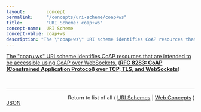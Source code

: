 ```yaml
---
layout:        concept
permalink:     "/concepts/uri-scheme/coap+ws"
title:         "URI Scheme: coap+ws"
concept-name:  URI Scheme
concept-value: coap+ws
description: "The \"coap+ws\" URI scheme identifies CoAP resources that are intended to be accessible using CoAP over WebSockets."
---
```


[The "coap+ws" URI scheme identifies CoAP resources that are intended to be accessible using CoAP over WebSockets.](http://tools.ietf.org/html/rfc8283#section-8.3 "Read documentation for URI Scheme &#34;coap+ws&#34;") (**[RFC 8283: CoAP (Constrained Application Protocol) over TCP, TLS, and WebSockets](/specs/IETF/RFC/8283 "The Constrained Application Protocol (CoAP), although inspired by HTTP, was designed to use UDP instead of TCP. The message layer of the CoAP over UDP protocol includes support for reliable delivery, simple congestion control, and flow control. Some environments benefit from the availability of CoAP carried over reliable transports such as TCP or TLS. This document outlines the changes required to use CoAP over TCP, TLS, and WebSockets transports. It also formally updates RFC 7641 for use with these transports.")**)

<br/>
<hr/>

<p style="float : left"><a href="./coap+ws.json" title="JSON representing this particular Web Concept value">JSON</a></p>
<p style="text-align: right">Return to list of all ( <a href="../uri-scheme/">URI Schemes</a> | <a href="../">Web Concepts</a> )</p>
